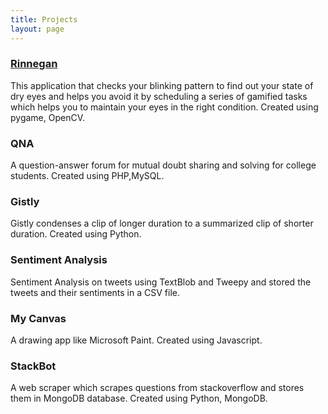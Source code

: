```yaml
---
title: Projects
layout: page
---
```


### [Rinnegan](https://github.com/JayKanakiya/Rinnegan)
This application that checks your blinking pattern to find out your state of dry eyes and helps you avoid it by scheduling a series of gamified tasks which helps you to maintain your eyes in the right condition. Created using pygame, OpenCV.

### QNA
A question-answer forum for mutual doubt sharing and solving for college students. Created using PHP,MySQL.

### Gistly
Gistly condenses a clip of longer duration to a summarized clip of shorter duration. Created using Python.

### Sentiment Analysis
Sentiment Analysis on tweets using TextBlob and Tweepy and stored the tweets and their sentiments in a CSV file.

### My Canvas
A drawing app like Microsoft Paint. Created using Javascript.

### StackBot
A web scraper which scrapes questions from stackoverflow and stores them in MongoDB database. Created using Python, MongoDB.
